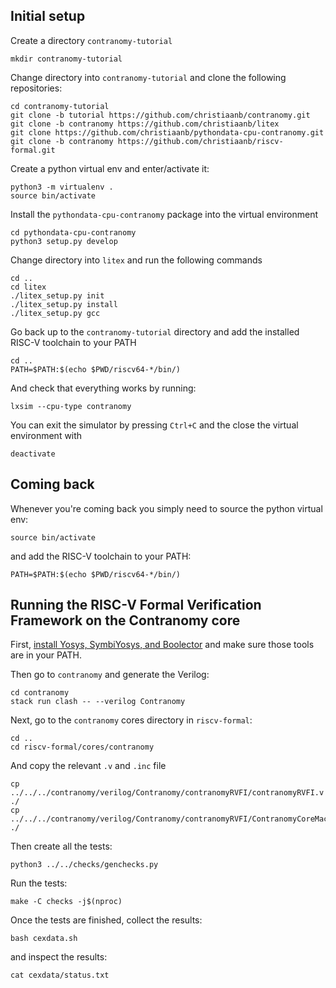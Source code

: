 ## Initial setup

Create a directory `contranomy-tutorial`

```
mkdir contranomy-tutorial
```

Change directory into `contranomy-tutorial` and clone the following repositories:

```
cd contranomy-tutorial
git clone -b tutorial https://github.com/christiaanb/contranomy.git
git clone -b contranomy https://github.com/christiaanb/litex
git clone https://github.com/christiaanb/pythondata-cpu-contranomy.git
git clone -b contranomy https://github.com/christiaanb/riscv-formal.git
```

Create a python virtual env and enter/activate it:

```
python3 -m virtualenv .
source bin/activate
```

Install the `pythondata-cpu-contranomy` package into the virtual environment

```
cd pythondata-cpu-contranomy
python3 setup.py develop
```

Change directory into `litex` and run the following commands

```
cd ..
cd litex
./litex_setup.py init
./litex_setup.py install
./litex_setup.py gcc
```

Go back up to the `contranomy-tutorial` directory and add the installed RISC-V toolchain to your PATH

```
cd ..
PATH=$PATH:$(echo $PWD/riscv64-*/bin/)
```

And check that everything works by running:

```
lxsim --cpu-type contranomy
```

You can exit the simulator by pressing `Ctrl+C` and the close the virtual environment with

```
deactivate
```

## Coming back

Whenever you're coming back you simply need to source the python virtual env:

```
source bin/activate
```

and add the RISC-V toolchain to your PATH:

```
PATH=$PATH:$(echo $PWD/riscv64-*/bin/)
```

## Running the RISC-V Formal Verification Framework on the Contranomy core

First, [install Yosys, SymbiYosys, and Boolector](http://symbiyosys.readthedocs.io/en/latest/quickstart.html#installing) and make sure those tools are in your PATH.

Then go to `contranomy` and generate the Verilog:

```
cd contranomy
stack run clash -- --verilog Contranomy
```

Next, go to the `contranomy` cores directory in `riscv-formal`:

```
cd ..
cd riscv-formal/cores/contranomy
```

And copy the relevant `.v` and `.inc` file

```
cp ../../../contranomy/verilog/Contranomy/contranomyRVFI/contranomyRVFI.v ./
cp ../../../contranomy/verilog/Contranomy/contranomyRVFI/ContranomyCoreMachineStateDirect.inc ./
```

Then create all the tests:

```
python3 ../../checks/genchecks.py
```

Run the tests:

```
make -C checks -j$(nproc)
```

Once the tests are finished, collect the results:

```
bash cexdata.sh
```

and inspect the results:

```
cat cexdata/status.txt
```
